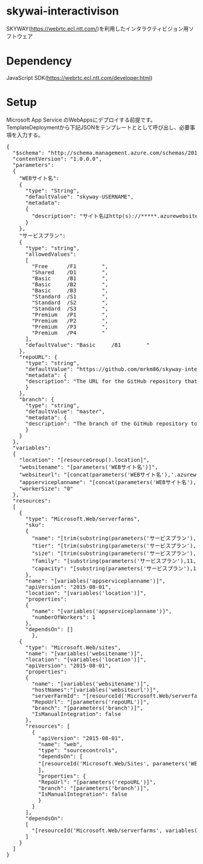 # skywai-interactivison
SKYWAY(https://webrtc.ecl.ntt.com/)を利用したインタラクティビジョン用ソフトウェア

# Dependency
JavaScript SDK(https://webrtc.ecl.ntt.com/developer.html)

# Setup
Microsoft App Service のWebAppsにデプロイする前提です。
TemplateDeploymentから下記JSONをテンプレートととして呼び出し、必要事項を入力する。

<pre>
{
  "$schema": "http://schema.management.azure.com/schemas/2015-01-01/deploymentTemplate.json#",
  "contentVersion": "1.0.0.0", 
  "parameters": 
  {
    "WEBサイト名":
    {
      "type": "String",
      "defaultValue": "skyway-USERNAME",
      "metadata":
      {
        "description": "サイト名はhttp(s)://*****.azurewebsites.net/になります"
      }
    },
    "サービスプラン":
    {
      "type": "string",
      "allowedValues":
      [
        "Free      /F1        ",
        "Shared    /D1        ",
        "Basic     /B1        ",
        "Basic     /B2        ",
        "Basic     /B3        ",
        "Standard  /S1        ",
        "Standard  /S2        ",
        "Standard  /S3        ",
        "Premium   /P1        ",
        "Premium   /P2        ",
        "Premium   /P3        ",
        "Premium   /P4        "
      ],
      "defaultValue": "Basic     /B1        "
    },
    "repoURL": {
      "type": "string",
      "defaultValue": "https://github.com/mrkm86/skyway-interactivision.git",
      "metadata": {
      "description": "The URL for the GitHub repository that contains the project to deploy."
      }
    },
    "branch": {
      "type": "string",
      "defaultValue": "master",
      "metadata": {
      "description": "The branch of the GitHub repository to use."
      }
    }
  },
  "variables":
  {
    "location": "[resourceGroup().location]",
    "websitename": "[parameters('WEBサイト名')]",
    "websiteurl": "[concat(parameters('WEBサイト名'),'.azurewebsites.net')]",
    "appserviceplanname": "[concat(parameters('WEBサイト名'),'-SERVICEPLAN')]",
    "workerSize": "0"
  },
  "resources": 
  [
    {
      "type": "Microsoft.Web/serverfarms",
      "sku":
      {
        "name": "[trim(substring(parameters('サービスプラン'),11, 10))]",
        "tier": "[trim(substring(parameters('サービスプラン'), 0, 10))]",
        "size": "[trim(substring(parameters('サービスプラン'),11, 10))]",
        "family": "[substring(parameters('サービスプラン'),11, 1)]",
        "capacity": "[substring(parameters('サービスプラン'),12, 1)]"
      },
      "name": "[variables('appserviceplanname')]",
      "apiVersion": "2015-08-01",
      "location": "[variables('location')]",
      "properties":
      {
        "name": "[variables('appserviceplanname')]",
        "numberOfWorkers": 1
      },
      "dependsOn": []
        },
    {
      "type": "Microsoft.Web/sites",
      "name": "[variables('websitename')]",
      "location": "[variables('location')]",
      "apiVersion": "2015-08-01",
      "properties":
      {
        "name": "[variables('websitename')]",
        "hostNames":"[variables('websiteurl')]",
        "serverFarmId": "[resourceId('Microsoft.Web/serverfarms', variables('appserviceplanname'))]",
        "RepoUrl": "[parameters('repoURL')]",
        "branch": "[parameters('branch')]",
        "IsManualIntegration": false
      },
      "resources": [
        {
          "apiVersion": "2015-08-01",
          "name": "web",
          "type": "sourcecontrols",
          "dependsOn": [
          "[resourceId('Microsoft.Web/Sites', parameters('WEBサイト名'))]"
          ],
          "properties": {
          "RepoUrl": "[parameters('repoURL')]",
          "branch": "[parameters('branch')]",
          "IsManualIntegration": false
          }
        }
      ],
      "dependsOn":
      [
        "[resourceId('Microsoft.Web/serverfarms', variables('appserviceplanname'))]"
      ]
    }
  ]
}
</pre>

